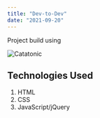 ```yaml
---
title: "Dev-to-Dev"
date: "2021-09-20"
---
```


Project build using 

![Catatonic](./grass.jpeg)

## Technologies Used

1. HTML
2. CSS
3. JavaScript/jQuery
